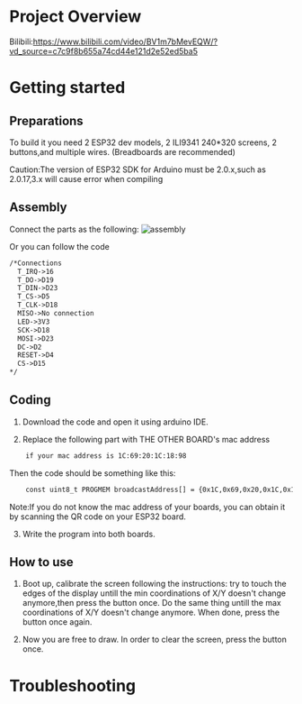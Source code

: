 # Project Overview
Bilibili:https://www.bilibili.com/video/BV1m7bMevEQW/?vd_source=c7c9f8b655a74cd44e121d2e52ed5ba5

# Getting started

Preparations
---
To build it you need 2 ESP32 dev models, 2 ILI9341 240*320 screens, 2 buttons,and multiple wires. (Breadboards are recommended)

Caution:The version of ESP32 SDK for Arduino must be 2.0.x,such as 2.0.17,3.x will cause error when compiling 

Assembly
---
Connect the parts as the following:
![assembly](https://github.com/user-attachments/assets/04051e12-6a90-44eb-b16c-9f83270e921d)

Or you can follow the code

```xml
/*Connections
  T_IRQ->16
  T_DO->D19
  T_DIN->D23
  T_CS->D5
  T_CLK->D18
  MISO->No connection
  LED->3V3
  SCK->D18
  MOSI->D23
  DC->D2
  RESET->D4
  CS->D15
*/
```

Coding
---
1. Download the code and open it using arduino IDE.

2. Replace the following part with THE OTHER BOARD's mac address
```xml
    if your mac address is 1C:69:20:1C:18:98
```
Then the code should be something like this:
```xml
    const uint8_t PROGMEM broadcastAddress[] = {0x1C,0x69,0x20,0x1C,0x18,0x98};
```
Note:If you do not know the mac address of your boards, you can obtain it by scanning the QR code on your ESP32 board.

3. Write the program into both boards.

How to use
---
1. Boot up, calibrate the screen following the instructions: try to touch the edges of the display untill the min coordinations of X/Y doesn't change anymore,then press the button once. Do the same thing untill the max coordinations of X/Y doesn't change anymore. When done, press the button once again.

2. Now you are free to draw. In order to clear the screen, press the button once.

# Troubleshooting
